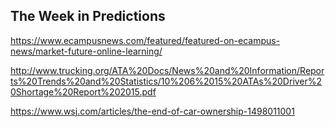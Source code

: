 ## The Week in Predictions

https://www.ecampusnews.com/featured/featured-on-ecampus-news/market-future-online-learning/

http://www.trucking.org/ATA%20Docs/News%20and%20Information/Reports%20Trends%20and%20Statistics/10%206%2015%20ATAs%20Driver%20Shortage%20Report%202015.pdf

https://www.wsj.com/articles/the-end-of-car-ownership-1498011001
